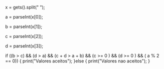 x = gets().split(" ");

a = parseInt(x[0]);

b = parseInt(x[1]);

c = parseInt(x[2]);

d = parseInt(x[3]);

if ((b > c) && (d > a) && (c + d > a + b) && (c >= 0 ) && (d >= 0 ) && ( a % 2 == 0))
{
print("Valores aceitos");
}else
{
print("Valores nao aceitos");
}